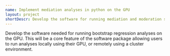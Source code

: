 ```yaml
---
name: Implement mediation analyses in python on the GPU
layout: project
shortDescr: Develop the software for running mediation and moderation statistical analyses using python on the GPU.
---
```

Develop the software needed for running bootstrap regression analyses on the GPU. This will be a core feature of the software package allowing users to run analyses locally using their GPU, or remotely using a cluster environment.

